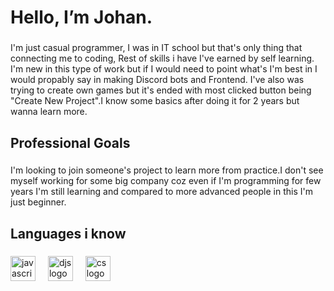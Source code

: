<h1 align="left">Hello, I’m Johan.</h1>

###

<p align="left">I'm just casual programmer, I was in IT school but that's only thing that connecting me to coding, Rest of skills i have I've earned by self learning. I'm new in this type of work but if I would need to point what's I'm best in I would propably say in making Discord bots and Frontend. I've also was trying to create own games but it's ended with most clicked button being "Create New Project".I know some basics after doing it for 2 years but wanna learn more.</p>

###

<h2 align="left">Professional Goals</h2>

###

<p align="left">I'm looking to join someone's project to learn more from practice.I don't see myself working for some big company coz even if I'm programming for few years I'm still learning and compared to more advanced people in this I'm just beginner.</p>

###

<h2 align="left">Languages i know</h2>

###

<div align="left">
  <img src="https://cdn.jsdelivr.net/gh/devicons/devicon/icons/javascript/javascript-original.svg" height="40" alt="javascript logo"  />
  <img width="12" />
  <img src="https://cdn.jsdelivr.net/gh/devicons/devicon/icons/discordjs/discordjs-original.svg" height="40" alt="djs logo"  />
  <img width="12" />
  <img src="https://cdn.jsdelivr.net/gh/devicons/devicon/icons/csharp/csharp-original.svg" height="40" alt="cs logo"  />
</div>

###
